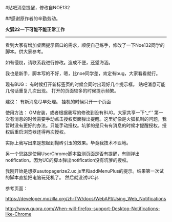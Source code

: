 #贴吧消息提醒，修改自NOE132

##感谢原作者的辛勤劳动。

**火狐22一下可能不能正常工作**
***

看到大家有增加桌面提示窗口的需求，顺便自己练手，修改了一下Noe132同学的脚本。供大家参考。

如有侵权，请联系我进行修改。造成不便，还望海涵。

我也是新手，脚本写的不好，嗯，比noe同学差，肯定有bug，大家看看就行。

现有BUG：
有时候打开新标签页的时候会同时出现好几个提示框。
贴吧消息可能几句话重复几次出现。
打开的页面较多的时候提示频繁。

建议：
有新消息尽早处理。
挂机的时候只开一个页面

使用方法：
GM安装，或者根据我写的修改到没有BUG。大家共享一下^_^''
第一次有消息的时候需要手动点击授权页面弹出提醒。这里好像是火狐机制的问题，我暂时没有更好的办法。只能手动授权。坑爹的是只有有消息的时候才提醒授权。授权后重启浏览器还得再次授权。


实际上我写出来是想起到抛砖引玉的效果。毕竟我技术不匝地。

另一个思路是使用UserChrome脚本监测页面是否有提醒，有则弹出notification。因为UC的脚本弹出notification没有坑爹的授权。

我刚开始是想抠uautopagerize2.uc.js里和addMenuPlus的提示。结果第一次试的脚本直接把电脑玩死机了。
然后就没试UC.js

参考页面：

https://developer.mozilla.org/zh-TW/docs/WebAPI/Using_Web_Notifications

http://www.quora.com/When-will-firefox-support-Desktop-Notifications-like-Chrome


